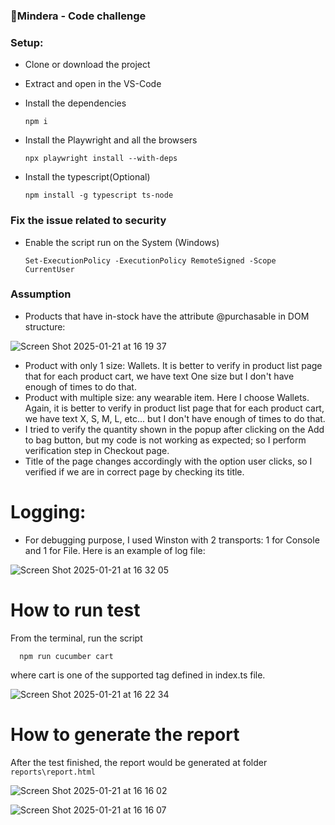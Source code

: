 ### Mindera - Code challenge

### Setup:

- Clone or download the project
- Extract and open in the VS-Code
- Install the dependencies

      npm i

- Install the Playwright and all the browsers

      npx playwright install --with-deps

- Install the typescript(Optional)

      npm install -g typescript ts-node

### Fix the issue related to security

- Enable the script run on the System (Windows)

      Set-ExecutionPolicy -ExecutionPolicy RemoteSigned -Scope CurrentUser

### Assumption

- Products that have in-stock have the attribute @purchasable in DOM structure:

![Screen Shot 2025-01-21 at 16 19 37](https://github.com/user-attachments/assets/ea127dd2-21e4-461f-b17f-216464d62a8f)

- Product with only 1 size: Wallets. It is better to verify in product list page that for each product cart, we have text One size but I don't have enough of times to do that.
- Product with multiple size: any wearable item. Here I choose Wallets. Again, it is better to verify in product list page that for each product cart, we have text X, S, M, L, etc... but I don't have enough of times to do that.
- I tried to verify the quantity shown in the popup after clicking on the Add to bag button, but my code is not working as expected; so I perform verification step in Checkout page.
- Title of the page changes accordingly with the option user clicks, so I verified if we are in correct page by checking its title.

# Logging:
- For debugging purpose, I used Winston with 2 transports: 1 for Console and 1 for File. Here is an example of log file:

![Screen Shot 2025-01-21 at 16 32 05](https://github.com/user-attachments/assets/75d56229-b3d4-495c-9294-735192583c4e)


# How to run test
From the terminal, run the script

      npm run cucumber cart

where cart is one of the supported tag defined in index.ts file.

![Screen Shot 2025-01-21 at 16 22 34](https://github.com/user-attachments/assets/23b0e205-f964-4bfe-89cb-8f524914ce32)

# How to generate the report
After the test finished, the report would be generated at folder `reports\report.html`

![Screen Shot 2025-01-21 at 16 16 02](https://github.com/user-attachments/assets/015b332e-e5ea-44dc-9091-3af9cc1ad8ab)

![Screen Shot 2025-01-21 at 16 16 07](https://github.com/user-attachments/assets/07be9b39-ee7f-437a-99af-03dd200518d0)
